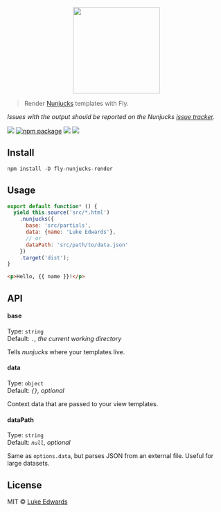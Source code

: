 <div align="center">
  <a href="http://github.com/flyjs/fly">
    <img width=200px  src="https://cloud.githubusercontent.com/assets/8317250/8733685/0be81080-2c40-11e5-98d2-c634f076ccd7.png">
  </a>
</div>

> Render [Nunjucks](https://mozilla.github.io/nunjucks/) templates with Fly.

*Issues with the output should be reported on the Nunjucks [issue tracker](https://github.com/mozilla/nunjucks/issues).*

[![][fly-badge]][fly]
[![npm package][npm-ver-link]][releases]
[![][dl-badge]][npm-pkg-link]
[![][travis-badge]][travis-link]

## Install

```a
npm install -D fly-nunjucks-render
```

## Usage

```js
export default function* () {
  yield this.source('src/*.html')
    .nunjucks({
      base: 'src/partials',
      data: {name: 'Luke Edwards'},
      // or
      dataPath: 'src/path/to/data.json'
    })
    .target('dist');
}
```

```html
<p>Hello, {{ name }}!</p>
```

## API

#### base

Type: `string`<br>
Default: *`.`, the current working directory*

Tells _nunjucks_ where your templates live.

#### data

Type: `object`<br>
Default: *`{}`, optional*

Context data that are passed to your view templates.

#### dataPath

Type: `string`<br>
Default: *`null`, optional*

Same as `options.data`, but parses JSON from an external file. Useful for large datasets.

## License

MIT © [Luke Edwards](https://lukeed.com)

[releases]:     https://github.com/lukeed/fly-nunjucks/releases
[fly]:          https://www.github.com/flyjs/fly
[fly-badge]:    https://img.shields.io/badge/fly-JS-05B3E1.svg?style=flat-square
[mit-badge]:    https://img.shields.io/badge/license-MIT-444444.svg?style=flat-square
[npm-pkg-link]: https://www.npmjs.org/package/fly-nunjucks
[npm-ver-link]: https://img.shields.io/npm/v/fly-nunjucks.svg?style=flat-square
[dl-badge]:     http://img.shields.io/npm/dm/fly-nunjucks.svg?style=flat-square
[travis-link]:  https://travis-ci.org/lukeed/fly-nunjucks
[travis-badge]: http://img.shields.io/travis/lukeed/fly-nunjucks.svg?style=flat-square
